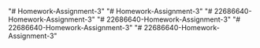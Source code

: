 "# Homework-Assignment-3" 
"# Homework-Assignment-3" 
"# 22686640-Homework-Assignment-3" 
"# 22686640-Homework-Assignment-3" 
"# 22686640-Homework-Assignment-3" 
"# 22686640-Homework-Assignment-3" 

